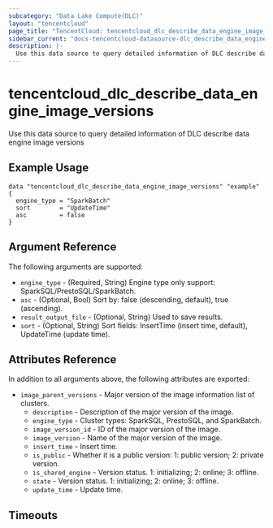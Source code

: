 ```yaml
---
subcategory: "Data Lake Compute(DLC)"
layout: "tencentcloud"
page_title: "TencentCloud: tencentcloud_dlc_describe_data_engine_image_versions"
sidebar_current: "docs-tencentcloud-datasource-dlc_describe_data_engine_image_versions"
description: |-
  Use this data source to query detailed information of DLC describe data engine image versions
---
```


# tencentcloud_dlc_describe_data_engine_image_versions

Use this data source to query detailed information of DLC describe data engine image versions

## Example Usage

```hcl
data "tencentcloud_dlc_describe_data_engine_image_versions" "example" {
  engine_type = "SparkBatch"
  sort        = "UpdateTime"
  asc         = false
}
```

## Argument Reference

The following arguments are supported:

* `engine_type` - (Required, String) Engine type only support: SparkSQL/PrestoSQL/SparkBatch.
* `asc` - (Optional, Bool) Sort by: false (descending, default), true (ascending).
* `result_output_file` - (Optional, String) Used to save results.
* `sort` - (Optional, String) Sort fields: InsertTime (insert time, default), UpdateTime (update time).

## Attributes Reference

In addition to all arguments above, the following attributes are exported:

* `image_parent_versions` - Major version of the image information list of clusters.
  * `description` - Description of the major version of the image.
  * `engine_type` - Cluster types: SparkSQL, PrestoSQL, and SparkBatch.
  * `image_version_id` - ID of the major version of the image.
  * `image_version` - Name of the major version of the image.
  * `insert_time` - Insert time.
  * `is_public` - Whether it is a public version: 1: public version; 2: private version.
  * `is_shared_engine` - Version status. 1: initializing; 2: online; 3: offline.
  * `state` - Version status. 1: initializing; 2: online; 3: offline.
  * `update_time` - Update time.


## Timeouts

<no value>


